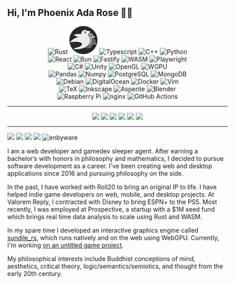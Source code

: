 
## Hi, I'm Phoenix Ada Rose 🙇‍♀️

  <div align="center">
    <img src="https://www.rustacean.net/assets/cuddlyferris.svg" height=64 title="Rust" />
    <img src="https://raw.githubusercontent.com/bevyengine/bevy/refs/heads/main/assets/branding/icon.svg" height=64 title="Bevy"/>
    <img src="https://cdn.jsdelivr.net/gh/devicons/devicon@latest/icons/typescript/typescript-original.svg"  height=64 title="Typescript"/>
    <img src="https://cdn.jsdelivr.net/gh/devicons/devicon@latest/icons/cplusplus/cplusplus-original.svg" height=64 title="C++"/>
    <img src="https://cdn.jsdelivr.net/gh/devicons/devicon@latest/icons/python/python-original.svg" height=64 title="Python"/>
  </div>
  <div align="center">
    <img src="https://cdn.jsdelivr.net/gh/devicons/devicon@latest/icons/react/react-original.svg" height=48 title="React"/>
    <img src="https://cdn.jsdelivr.net/gh/devicons/devicon@latest/icons/bun/bun-original.svg" height=48 title="Bun" />
    <img src="https://cdn.jsdelivr.net/gh/devicons/devicon@latest/icons/fastify/fastify-plain.svg" height=48 title="Fastify"/>
    <img src="https://cdn.jsdelivr.net/gh/devicons/devicon@latest/icons/wasm/wasm-original.svg" height=48 title="WASM"/>
    <img src="https://cdn.jsdelivr.net/gh/devicons/devicon@latest/icons/playwright/playwright-original.svg" height=48 title="Playwright"/>
  </div>
  <div align="center">
    <img src="https://cdn.jsdelivr.net/gh/devicons/devicon@latest/icons/csharp/csharp-plain.svg" height=48 title="C#" />
    <img src="https://cdn.jsdelivr.net/gh/devicons/devicon@latest/icons/unity/unity-plain.svg" height=48 title="Unity"/>
    <img src="https://cdn.jsdelivr.net/gh/devicons/devicon@latest/icons/opengl/opengl-plain.svg" height=48 title="OpenGL" />
    <img src="https://wgpu.rs/logo.min.svg" height=48 title="WGPU" />
  </div>
  <div align="center">
    <img src="https://cdn.jsdelivr.net/gh/devicons/devicon@latest/icons/pandas/pandas-original.svg" height=48 title="Pandas" />
    <img src="https://cdn.jsdelivr.net/gh/devicons/devicon@latest/icons/numpy/numpy-plain.svg" height=48 title="Numpy" />
    <img src="https://cdn.jsdelivr.net/gh/devicons/devicon@latest/icons/postgresql/postgresql-plain.svg" height=48 title="PostgreSQL"/>
    <img src="https://cdn.jsdelivr.net/gh/devicons/devicon@latest/icons/mongodb/mongodb-plain-wordmark.svg" height=48 title="MongoDB"/>
  </div>
  <div align="center">
    <img src="https://cdn.jsdelivr.net/gh/devicons/devicon@latest/icons/debian/debian-original.svg" height=36 title="Debian" />
    <img src="https://cdn.jsdelivr.net/gh/devicons/devicon@latest/icons/digitalocean/digitalocean-original.svg" height=36 title="DigitalOcean" />
    <img src="https://cdn.jsdelivr.net/gh/devicons/devicon@latest/icons/docker/docker-plain.svg" height=36 title="Docker" />       
    <img src="https://cdn.jsdelivr.net/gh/devicons/devicon@latest/icons/vim/vim-plain.svg" height=36 title="Vim" />       
  </div>
  <div align="center">
    <img src="https://cdn.jsdelivr.net/gh/devicons/devicon@latest/icons/tex/tex-original.svg" height=36 title="TeX" />
    <img src="https://cdn.jsdelivr.net/gh/devicons/devicon@latest/icons/inkscape/inkscape-plain.svg" height=36 title="Inkscape" />
    <img src="https://simpleicons.org/icons/aseprite.svg" height=36 title="Asperite" />
    <img src="https://cdn.jsdelivr.net/gh/devicons/devicon@latest/icons/blender/blender-original.svg" height=36 title="Blender" />
  </div>
  <div align="center">
    <img src="https://cdn.jsdelivr.net/gh/devicons/devicon@latest/icons/raspberrypi/raspberrypi-original.svg" height=36 title="Raspberry Pi" />
    <img src="https://cdn.jsdelivr.net/gh/devicons/devicon@latest/icons/nginx/nginx-original.svg" height=36 title="nginx" />
    <img src="https://cdn.jsdelivr.net/gh/devicons/devicon@latest/icons/githubactions/githubactions-original.svg" height=36 title="GitHub Actions" />        
  </div>

---

<div align = "center">
<a href="https://github.com/ada-x64/qproj#gh-dark-mode-only"><img src="https://github-readme-stats.vercel.app/api/pin/?username=ada-x64&repo=qproj&theme=dark#gh-dark-mode-only" align="top" width="33%"></a>
<a href="https://github.com/ada-x64/qproj#gh-light-mode-only"><img src="https://github-readme-stats.vercel.app/api/pin/?username=ada-x64&repo=qproj&theme=light#gh-light-mode-only" align="top" width="33%"></a>
<a href="https://github.com/ada-x64/sundile_rs#gh-dark-mode-only"><img src="https://github-readme-stats.vercel.app/api/pin/?username=ada-x64&repo=sundile_rs&theme=dark#gh-dark-mode-only" align="top" width="33%"></a>
<a href="https://github.com/ada-x64/sundile_rs#gh-light-mode-only"><img src="https://github-readme-stats.vercel.app/api/pin/?username=ada-x64&repo=sundile_rs&theme=light#gh-light-mode-only" align="top" width="33%"></a>
<a href="https://github.com/ada-x64/cubething2#gh-dark-mode-only"><img src="https://github-readme-stats.vercel.app/api/pin/?username=ada-x64&repo=cubething2&theme=dark#gh-dark-mode-only" align="top" width="33%"></a>
<a href="https://github.com/ada-x64/cubething2#gh-light-mode-only"><img src="https://github-readme-stats.vercel.app/api/pin/?username=ada-x64&repo=cubething2&theme=light#gh-light-mode-only" align="top" width="33%"></a>
</div>

---

<a href="https://cubething.dev/static/media/resume.pdf"><img src="https://img.shields.io/badge/resume-red?logo=docsdotrs" /></a> 
<a href="https://www.linkedin.com/in/ada-mandala/"><img src="https://img.shields.io/badge/linkedin-blue?logo=invision&logoColor=white" /></a> 
<a href="https://cubething.dev/"><img src="https://img.shields.io/badge/web-yellow?logo=htmx"/></a>
<a href="mailto:ada@cubething.dev"><img src="https://img.shields.io/badge/open_to_work-white?logo=protonmail"/></a>
![enbyware](https://pride-badges.pony.workers.dev/static/v1?label=enbyware&labelColor=%23555&stripeWidth=8&stripeColors=FCF434%2CFFFFFF%2C9C59D1%2C2C2C2C)

I am a web developer and gamedev sleeper agent.
After earning a bachelor’s with honors in philosophy and mathematics, I decided to pursue software development as a career. I've been creating web and desktop applications since 2016 and pursuing philosophy on the side.


In the past, I have worked with Roll20 to bring an original IP to life. I have helped indie game developers on web, mobile, and desktop projects. At Valorem Reply, I contracted with Disney to bring ESPN+ to the PS5. Most recently, I was employed at Prospective, a startup with a $1M seed fund which brings real time data analysis to scale using Rust and WASM.


In my spare time I developed an interactive graphics engine called [sundile_rs](https://github.com/ada-x64/sundile_rs), which runs natively and on the web using WebGPU. Currently, I'm working [on an untitled game project](https://github.com/ada-x64/qproj).

My philosophical interests include Buddhist conceptions of mind, aesthetics, critical theory, logic/semantics/semiotics, and thought from the early 20th century.
